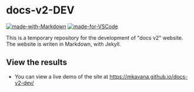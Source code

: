 #  docs-v2-DEV 

[![made-with-Markdown](https://img.shields.io/badge/Made%20with-Markdown-1f425f.svg)](http://commonmark.org)
[![made-for-VSCode](https://img.shields.io/badge/Made%20for-VSCode-1f425f.svg)](https://code.visualstudio.com/)

This is a temporary repository for the development of "docs v2" website.
The website is writen in Markdown, with Jekyll.


## View the results

- You can view a live demo of the site at https://mkavana.github.io/docs-v2-dev/
